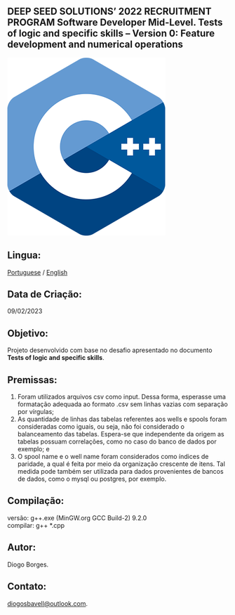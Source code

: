 DEEP SEED SOLUTIONS’ 2022 RECRUITMENT PROGRAM
Software Developer Mid-Level.
Tests of logic and specific skills – Version 0: Feature development and numerical operations
--------------------------------------------------------------------------------------------
![This is an image](outputData/assets/c.png)

Lingua:
----------------

[Portuguese](/README.md) / [English](/READMEN.md)

Data de Criação:
----------------
09/02/2023

Objetivo:
---------
Projeto desenvolvido com base no desafio apresentado no documento **Tests of logic and specific skills**.

Premissas:
------------
1. Foram utilizados arquivos csv como input. Dessa forma, esperasse uma formatação adequada
ao formato .csv sem linhas vazias com separação por vírgulas;
2. As quantidade de linhas das tabelas referentes aos wells e spools foram consideradas como iguais,
ou seja, não foi considerado o balanceamento das tabelas. Espera-se que independente da origem as
tabelas possuam correlações, como no caso do banco de dados por exemplo; e
3. O spool name e o well name foram considerados como índices de paridade, a qual é feita por meio
da organização crescente de itens. Tal medida pode também ser utilizada para dados provenientes
de bancos de dados, como o mysql ou postgres, por exemplo.

Compilação:
-----------
versão: g++.exe (MinGW.org GCC Build-2) 9.2.0 <br />
compilar: g++ *.cpp

Autor:
------
Diogo Borges.

Contato:
--------
diogosbavell@outlook.com.